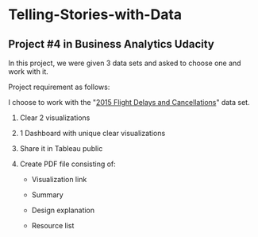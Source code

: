 # Telling-Stories-with-Data
## Project #4 in Business Analytics Udacity

In this project, we were given 3 data sets and asked to choose one and work with it.

Project requirement as follows:

I choose to work with the "[2015 Flight Delays and Cancellations](
https://www.kaggle.com/usdot/flight-delays/data)" data set.

1. Clear 2 visualizations

2. 1 Dashboard with unique clear visualizations 

3. Share it in Tableau public

4. Create PDF file consisting of:

    * Visualization link
    
    * Summary
    
    * Design explanation
    
    * Resource list
